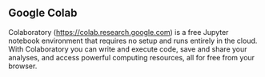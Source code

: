 ## Google Colab 
Colaboratory (https://colab.research.google.com) is a free Jupyter notebook environment that requires no setup and runs entirely in the cloud.
With Colaboratory you can write and execute code, save and share your analyses, and access powerful computing resources, all for free from your browser.

